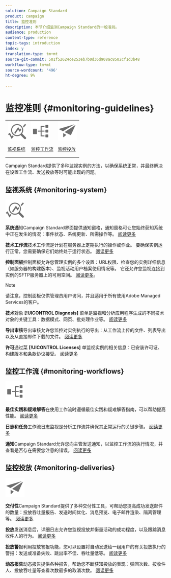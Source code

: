 ```yaml
---
solution: Campaign Standard
product: campaign
title: 监控准则
description: 本节介绍监测Campaign Standard的一般准则。
audience: production
content-type: reference
topic-tags: introduction
index: y
translation-type: tm+mt
source-git-commit: 501f52624ce253eb7b0d36d908ac8502cf1d3b48
workflow-type: tm+mt
source-wordcount: '496'
ht-degree: 9%

---
```



# 监控准则 {#monitoring-guidelines}

<table>
<tr><td><img src="assets/do-not-localize/icon_system.svg" width="60px"><p><a href="#monitoring-system">监视系统</a></p></td>
<td><img src="assets/do-not-localize/icon_workflows.svg" width="60px"><p><a href="#moniroting-workflows">监控工作流</a></p></td>
<td><img src="assets/do-not-localize/icon_send.svg" width="60px"><p><a href="#monitoring-deliveries">监控投放</a></p></td></tr>
</table>

Campaign Standard提供了多种监视实例的方法，以确保系统正常，并最终解决在设置工作流、发送投放等时可能出现的问题。

## 监视系统 {#monitoring-system}

<img src="assets/do-not-localize/icon_system.svg" width="60px">

**系统通**&#x200B;知Campaign Standard界面提供通知窗格，通知窗格可让您始终获知系统中正在发生的情况：事件状态、系统更新、所需操作等。 [阅读更多](../../start/using/interface-description.md#top-bar)


**技术工作流**&#x200B;技术工作流是计划在服务器上定期执行的操作或作业。 要确保实例运行正常，您需要确保它们始终处于运行状态。 [阅读更多](../../administration/using/technical-workflows.md)

**控制面板**&#x200B;控制面板允许您管理实例的多个设置：URL权限、检查您的实例详细信息（如服务器的构建版本）、监视活动用户档案使用情况等。 它还允许您监视连接到实例的SFTP服务器上的可用空间。 [阅读更多](https://docs.adobe.com/content/help/zh-Hans/control-panel/using/control-panel-home.html)。

>[!NOTE]
>
>请注意，控制面板仅供管理员用户访问，并且适用于所有使用Adobe Managed Services的客户。

**技术对**&#x200B;象 **[!UICONTROL Diagnosis]** 菜单是监视和分析应用程序生成的不同技术对象的关键工具：数据模式、网页、批处理作业等。 [阅读更多](../../developing/using/monitoring-data-model-changes.md)

**导出审核**导出审核允许您监控对实例执行的导出：从工作流上传的文件、列表导出以及从直接邮件下载的文件。
[阅读更多](../../administration/using/auditing-export-logs.md)

**许可**&#x200B;通过菜 **[!UICONTROL Licenses]** 单监视实例的相关信息：已安装许可证、构建版本和条款协议接受。
[阅读更多](../../administration/using/licenses.md)

## 监控工作流 {#monitoring-workflows}

<img src="assets/do-not-localize/icon_workflows.svg" width="60px">

**最佳实践和疑难解答**在使用工作流时遵循最佳实践和疑难解答指南，可以帮助提高性能。
[阅读更多](../../automating/using/best-practices-workflows.md)

**日志和任务**工作流日志监视是分析工作流并确保其正常运行的关键步骤。
[阅读更多](../../automating/using/monitoring-workflow-execution.md#workflow-log-and-tasks)

**通知**Campaign Standard允许您向主管发送通知，以监控工作流的执行情况，并查看是否存在需要您注意的错误。
[阅读更多](../../automating/using/monitoring-workflow-execution.md#error-management)

## 监控投放 {#monitoring-deliveries}

<img src="assets/do-not-localize/icon_send.svg" width="60px">

**交付性**Campaign Standard提供了多种交付性工具，可帮助您提高成功发送邮件的数量：投放吞吐量报告、发送时间优化、消息预览、电子邮件渲染、隔离管理等。
[阅读更多](../../sending/using/about-deliverability.md)

**投放**发送消息后，详细日志允许您监视投放并衡量活动的成功程度，以及跟踪消息收件人的行为。
[阅读更多](../../sending/using/monitoring-a-delivery.md)

**投放警**报利用投放警报功能，您可以设置将自动发送给一组用户的有关投放执行的警报：发送或准备失败、跳出率不佳、吞吐量低等。
[阅读更多](../../sending/using/receiving-alerts-when-failures-happen.md)

**动态报告**动态报告提供各种报告，帮助您不断获知投放的表现：弹回次数、按收件人、投放吞吐量等查看次数最多的取消次数。
[阅读更多](../../reporting/using/about-dynamic-reports.md)
